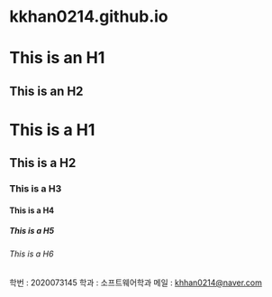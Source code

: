 # kkhan0214.github.io

This is an H1
=============

This is an H2
-------------

# This is a H1
## This is a H2
### This is a H3
#### This is a H4
##### This is a H5
###### This is a H6

학번 : 2020073145
학과 : 소프트웨어학과
메일 : khhan0214@naver.com
